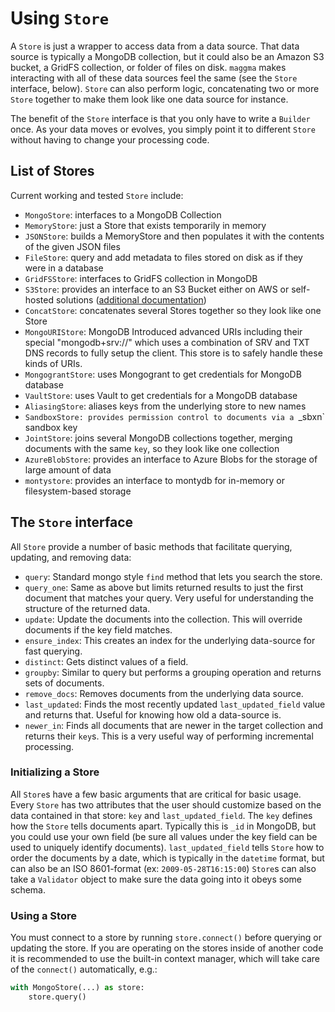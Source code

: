 # Using `Store`

A `Store` is just a wrapper to access data from a data source. That data source is typically a MongoDB collection, but it could also be an Amazon S3 bucket, a GridFS collection, or folder of files on disk. `maggma` makes interacting with all of these data sources feel the same (see the `Store` interface, below). `Store` can also perform logic, concatenating two or more `Store` together to make them look like one data source for instance.

The benefit of the `Store` interface is that you only have to write a `Builder` once. As your data moves or evolves, you simply point it to different `Store` without having to change your processing code.

## List of Stores

Current working and tested `Store` include:

- `MongoStore`: interfaces to a MongoDB Collection
- `MemoryStore`: just a Store that exists temporarily in memory
- `JSONStore`: builds a MemoryStore and then populates it with the contents of the given JSON files
- `FileStore`: query and add metadata to files stored on disk as if they were in a database
- `GridFSStore`: interfaces to GridFS collection in MongoDB
- `S3Store`: provides an interface to an S3 Bucket either on AWS or self-hosted solutions ([additional documentation](advanced_stores.md))
- `ConcatStore`: concatenates several Stores together so they look like one Store
- `MongoURIStore`: MongoDB Introduced advanced URIs including their special "mongodb+srv://" which uses a combination of SRV and TXT DNS records to fully setup the client. This store is to safely handle these kinds of URIs.
- `MongograntStore`: uses Mongogrant to get credentials for MongoDB database
- `VaultStore`: uses Vault to get credentials for a MongoDB database
- `AliasingStore`: aliases keys from the underlying store to new names
- `SandboxStore: provides permission control to documents via a `_sbxn` sandbox key
- `JointStore`: joins several MongoDB collections together, merging documents with the same `key`, so they look like one collection
- `AzureBlobStore`: provides an interface to Azure Blobs for the storage of large amount of data
- `montystore`: provides an interface to montydb for in-memory or filesystem-based storage

## The `Store` interface

All `Store` provide a number of basic methods that facilitate querying, updating, and removing data:

- `query`: Standard mongo style `find` method that lets you search the store.
- `query_one`: Same as above but limits returned results to just the first document that matches your query. Very useful for understanding the structure of the returned data.
- `update`: Update the documents into the collection. This will override documents if the key field matches.
- `ensure_index`: This creates an index for the underlying data-source for fast querying.
- `distinct`: Gets distinct values of a field.
- `groupby`: Similar to query but performs a grouping operation and returns sets of documents.
- `remove_docs`: Removes documents from the underlying data source.
- `last_updated`: Finds the most recently updated `last_updated_field` value and returns that. Useful for knowing how old a data-source is.
- `newer_in`: Finds all documents that are newer in the target collection and returns their `key`s. This is a very useful way of performing incremental processing.

### Initializing a Store

All `Store`s have a few basic arguments that are critical for basic usage. Every `Store` has two attributes that the user should customize based on the data contained in that store: `key` and `last_updated_field`. The `key` defines how the `Store` tells documents apart. Typically this is `_id` in MongoDB, but you could use your own field (be sure all values under the key field can be used to uniquely identify documents). `last_updated_field` tells `Store` how to order the documents by a date, which is typically in the `datetime` format, but can also be an ISO 8601-format (ex: `2009-05-28T16:15:00`) `Store`s can also take a `Validator` object to make sure the data going into it obeys some schema.

### Using a Store

You must connect to a store by running `store.connect()` before querying or updating the store.
If you are operating on the stores inside of another code it is recommended to use the built-in context manager,
which will take care of the `connect()` automatically, e.g.:

```python
with MongoStore(...) as store:
    store.query()
```

